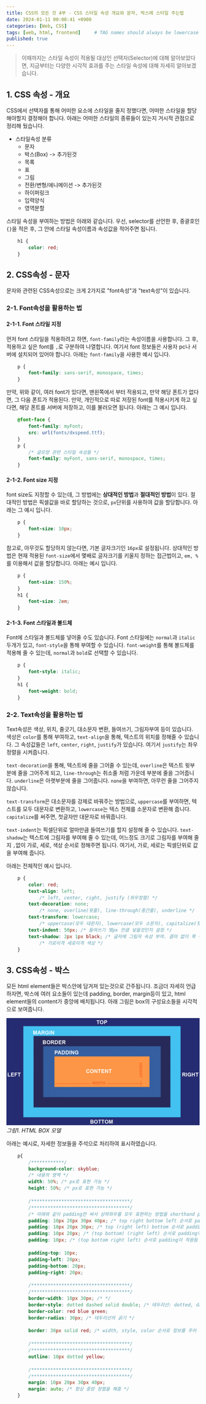```yaml
---
title: CSS의 모든 것 4부 - CSS 스타일 속성 개요와 문자, 박스에 스타일 주는법
date: 2024-01-11 00:08:41 +0900
categories: [Web, CSS]
tags: [web, html, frontend]     # TAG names should always be lowercase
published: true
---
```


> 이때까지는 스타일 속성이 적용될 대상인 선택자(Selector)에 대해 알아보았다면, 지금부터는 다양한 시각적 효과를 주는 스타일 속성에 대해 자세히 알아보겠습니다. 

## 1. CSS 속성 - 개요

CSS에서 선택자를 통해 어떠한 요소에 스타일을 줄지 정했다면, 어떠한 스타일을 할당해야할지 결정해야 합니다. 
아래는 어떠한 스타일의 종류들이 있는지 거시적 관점으로 정리해 뒀습니다. 
* 스타일속성 분류 
   * 문자
   * 박스(Box) -> 추가된것
   * 목록
   * 표
   * 그림
   * 전환/변형/에니메이션 -> 추가된것
   * 하이퍼링크
   * 입력양식
   * 영역분할

스타일 속성을 부여하는 방법은 아래와 같습니다. 
우선, selector를 선언한 후, 중괄호인 ```{}```을 적은 후, 그 안에 스타일 속성이름과 속성값을 적어주면 됩니다. 
```css
    h1 {
        color: red;
    }
```

## 2. CSS속성 - 문자

문자와 관련된 CSS속성으로는 크게 2가지로 "font속성"과 "text속성"이 있습니다. 

### 2-1. Font속성을 활용하는 법
#### 2-1-1. Font 스타일 지정
먼저 font 스타일을 적용하려고 하면, ```font-family```라는 속성이름을 사용합니다. 
그 후, 적용하고 싶은 font를 ```,```로 구분하여 나열합니다. 
여기서 font 정보들은 사용자 pc나 서버에 설치되어 있어야 합니다. 
아래는 ```font-family```을 사용한 예시 입니다. 
```css
    p {
        font-family: sans-serif, monospace, times;
    }
```

만약, 위와 같이, 여러 font가 있다면, 맨왼쪽에서 부터 적용되고, 만약 해당 폰트가 없다면, 그 다음 폰트가 적용된다. 
만약, 개인적으로 따로 저장된 font를 적용시키게 하고 싶다면, 해당 폰트를 서버에 저장하고, 이를 불러오면 됩니다. 
아래는 그 예시 입니다. 

```css
    @font-face {
        font-family: myFont;
        src: url(fonts/dxspeed.ttf);
    }
    p {
        /* 글모양 관련 스타일 속성들 */
        font-family: myFont, sans-serif, monospace, times;
    }
```

#### 2-1-2. Font size 지정
font size도 지정할 수 있는데, 그 방법에는 **상대적인 방법**과 **절대적인 방법**이 있다. 
절대적인 방법은 픽셀값을 바로 할당하는 것으로, ```px```단위를 사용하여 값을 할당합니다. 
아래는 그 예시 입니다. 
```css
    p {
        font-size: 10px;
    }
```
참고로, 아무것도 할당하지 않는다면, 기본 글자크기인 ```16px```로 설정됩니다. 
상대적인 방법은 현재 적용된 ```font-size```에서 몇배로 글자크기를 키울지 정하는 접근법이고, ```em, %```를 이용해서 값을 할당합니다. 
아래는 예시 입니다. 
```css
    p {
        font-size: 150%;
    }
    h1 {
        font-size: 2em;
    }
```

#### 2-1-3. Font 스타일과 볼드체
Font에 스타일과 볼드체를 넣어줄 수도 있습니다. 
Font 스타일에는 ```normal```과 ```italic``` 두개가 있고, ```font-style```을 통해 부여할 수 있습니다. 
```font-weight```를 통해 볼드체를 적용해 줄 수 있는데, ```normal```과 ```bold```로 선택할 수 있습니다. 
```css
    p {
        font-style: italic;
    }
    h1 {
        font-weight: bold;
    }
```


### 2-2. Text속성을 활용하는 법
Text속성은 색상, 위치, 줄긋기, 대소문자 변환, 들여쓰기, 그림자부여 등이 있습니다. 
색상은 ```color```를 통해 부여하고, 
```text-align```을 통해, 텍스트의 위치를 정해줄 수 있습니다. 그 속성값들은 ```left```, ```center```, ```right```, ```justify```가 있습니다. 
여기서 ```justify```는 좌우정렬을 시켜줍니다. 

```text-decoration```을 통해, 텍스트에 줄을 그어줄 수 있는데, ```overline```은 텍스트 윗부분에 줄을 그어주게 되고, ```line-through```는 취소줄 처럼 가운데 부분에 줄을 그어줍니다. ```underline```은 아랫부분에 줄을 그어줍니다. 
```none```을 부여하면, 아무런 줄을 그어주지 않습니다. 

```text-transform```은 대소문자를 강제로 바꿔주는 방법으로, ```uppercase```를 부여하면, 텍스트를 모두 대문자로 변환하고, ```lowercase```는 텍스 전체를 소문자로 변환해 줍니다. ```capitalize```를 써주면, 첫글자만 대문자로 바꿔줍니다. 

```text-indent```는 픽셀단위로 얼마만큼 들여쓰기를 할지 설정해 줄 수 있습니다. 
```text-shadow```는 텍스트에 그림자를 부여해 줄 수 있는데, 어느정도 크기로 그림자를 부여해 줄지 ```,```없이 가로, 세로, 색상 순서로 정해주면 됩니다. 여기서, 가로, 세로는 픽셀단위로 값을 부여해 줍니다. 

아래는 전체적인 예시 입니다. 
```css
    p {
        color: red;
        text-align: left;
            /* left, center, right, justify (좌우정렬) */
        text-decoration: none;
            /* none, overline(윗줄), line-through(중간줄), underline */
        text-transform: lowercase;
            /* uppercase(모두 대문자), lowercase(모두 소문자), capitalize(첫글자만 대문자) */
        text-indent: 50px; /* 들여쓰기 몇px 만큼 넣을것인지 설정 */
        text-shadow: 2px 1px black; /* 글자에 그림자 속성 부여. 콤마 없이 쭉 작성 */
            /* 가로이격 세로이격 색상 */
    }
```

## 3. CSS속성 - 박스

모든 html element들은 박스안에 담겨져 있는것으로 간주됩니다. 
조금더 자세히 언급하자면, 박스에 여러 요소들이 있는데 padding, border, margin등이 있고, html element들의 content가 중앙에 배치됩니다. 
아래 그림은 box의 구성요소들을 시각적으로 보여줍니다. 

![html box](/assets/img/html/html_box.webp)
_그림1. HTML BOX 모델_

아래는 예시로, 자세한 정보들을 주석으로 처리하여 표시하였습니다. 

```css
    p{
        /************/
        background-color: skyblue;
        /* 내용의 영역 */
        width: 50%; /* px로 표현 가능 */
        height: 50%; /* px로 표현 가능 */

        /************************************/
        /************************************/
        /* 아래와 같이 padding만 써서 상하좌우를 모두 표현하는 방법을 shorthand property : 축약 속성 이라 한다. */
        padding: 10px 20px 30px 40px; /* top right bottom left 순서로 padding이 적용됨 */
        padding: 10px 20px 30px; /* top (right left) bottom 순서로 padding이 적용됨 */
        padding: 10px 20px; /* (top bottom) (right left) 순서로 padding이 적용됨 */
        padding: 10px; /* (top bottom right left) 순서로 padding이 적용됨 */
        
        padding-top: 10px;
        padding-left: 20px;
        padding-bottom: 20px;
        padding-right: 20px;

        /************************************/
        /************************************/
        border-width: 10px 30px; /* */
        border-style: dotted dashed solid double; /* 테두리선: dotted, dashed, solid, double */
        border-color: red blue green;
        border-radius: 30px; /* 테두리선의 굵기 */

        border: 30px solid red; /* width, style, color 순서로 정보를 주어 하나로 표현도 가능. 그런데 radius는 못씀 */

        /************************************/
        /************************************/
        outline: 10px dotted yellow;

        /************************************/
        /************************************/
        margin: 10px 20px 30px 40px;
        margin: auto; /* 항상 중앙 정렬을 해줌 */
    }
```

